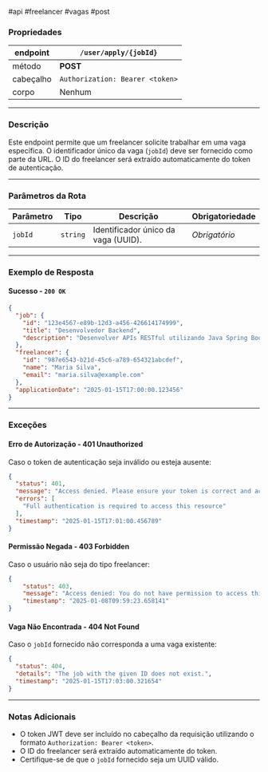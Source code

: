 #api #freelancer #vagas #post

### Propriedades

|endpoint|`/user/apply/{jobId}`|
|---|---|
|método|**POST**|
|cabeçalho|`Authorization: Bearer <token>`|
|corpo|Nenhum|

---

### Descrição

Este endpoint permite que um freelancer solicite trabalhar em uma vaga específica. O identificador único da vaga (`jobId`) deve ser fornecido como parte da URL. O ID do freelancer será extraído automaticamente do token de autenticação.

---

### Parâmetros da Rota

| **Parâmetro** | **Tipo** | **Descrição**                       | **Obrigatoriedade** |
| ------------- | -------- | ----------------------------------- | ------------------- |
| `jobId`       | `string` | Identificador único da vaga (UUID). | _Obrigatório_       |

---

### Exemplo de Resposta

#### Sucesso - `200 OK`
```json
{
  "job": {
    "id": "123e4567-e89b-12d3-a456-426614174999",
    "title": "Desenvolvedor Backend",
    "description": "Desenvolver APIs RESTful utilizando Java Spring Boot."
  },
  "freelancer": {
    "id": "987e6543-b21d-45c6-a789-654321abcdef",
    "name": "Maria Silva",
    "email": "maria.silva@example.com"
  },
  "applicationDate": "2025-01-15T17:00:00.123456"
}
```

---

### Exceções

#### Erro de Autorização - **401 Unauthorized**
Caso o token de autenticação seja inválido ou esteja ausente:
```json
{
  "status": 401,
  "message": "Access denied. Please ensure your token is correct and active.",
  "errors": [
    "Full authentication is required to access this resource"
  ],
  "timestamp": "2025-01-15T17:01:00.456789"
}
```

#### Permissão Negada - **403 Forbidden**
Caso o usuário não seja do tipo freelancer:
```json
{
	"status": 403,
	"message": "Access denied: You do not have permission to access this resource.",
	"timestamp": "2025-01-08T09:59:23.658141"
}
```

#### Vaga Não Encontrada - **404 Not Found**
Caso o `jobId` fornecido não corresponda a uma vaga existente:
```json
{
  "status": 404,
  "details": "The job with the given ID does not exist.",
  "timestamp": "2025-01-15T17:03:00.321654"
}
```


---

### Notas Adicionais

- O token JWT deve ser incluído no cabeçalho da requisição utilizando o formato `Authorization: Bearer <token>`.
- O ID do freelancer será extraído automaticamente do token.
- Certifique-se de que o `jobId` fornecido seja um UUID válido.